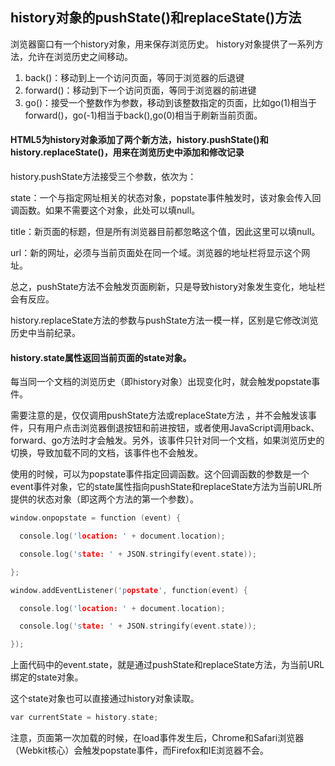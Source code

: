 ## history对象的pushState()和replaceState()方法
浏览器窗口有一个history对象，用来保存浏览历史。
history对象提供了一系列方法，允许在浏览历史之间移动。
1. back()：移动到上一个访问页面，等同于浏览器的后退键
2. forward()：移动到下一个访问页面，等同于浏览器的前进键
3. go()：接受一个整数作为参数，移动到该整数指定的页面，比如go(1)相当于forward()，go(-1)相当于back(),go(0)相当于刷新当前页面。  
#### HTML5为history对象添加了两个新方法，history.pushState()和history.replaceState()，用来在浏览历史中添加和修改记录
history.pushState方法接受三个参数，依次为： 

state：一个与指定网址相关的状态对象，popstate事件触发时，该对象会传入回调函数。如果不需要这个对象，此处可以填null。  

title：新页面的标题，但是所有浏览器目前都忽略这个值，因此这里可以填null。

url：新的网址，必须与当前页面处在同一个域。浏览器的地址栏将显示这个网址。

总之，pushState方法不会触发页面刷新，只是导致history对象发生变化，地址栏会有反应。

history.replaceState方法的参数与pushState方法一模一样，区别是它修改浏览历史中当前纪录。 

#### history.state属性返回当前页面的state对象。

每当同一个文档的浏览历史（即history对象）出现变化时，就会触发popstate事件。

需要注意的是，仅仅调用pushState方法或replaceState方法 ，并不会触发该事件，只有用户点击浏览器倒退按钮和前进按钮，或者使用JavaScript调用back、forward、go方法时才会触发。另外，该事件只针对同一个文档，如果浏览历史的切换，导致加载不同的文档，该事件也不会触发。

使用的时候，可以为popstate事件指定回调函数。这个回调函数的参数是一个event事件对象，它的state属性指向pushState和replaceState方法为当前URL所提供的状态对象（即这两个方法的第一个参数）。
```c
window.onpopstate = function (event) {

  console.log('location: ' + document.location);

  console.log('state: ' + JSON.stringify(event.state));

};

window.addEventListener('popstate', function(event) {

  console.log('location: ' + document.location);

  console.log('state: ' + JSON.stringify(event.state));

});
```

上面代码中的event.state，就是通过pushState和replaceState方法，为当前URL绑定的state对象。

这个state对象也可以直接通过history对象读取。


```c 
var currentState = history.state;
```
注意，页面第一次加载的时候，在load事件发生后，Chrome和Safari浏览器（Webkit核心）会触发popstate事件，而Firefox和IE浏览器不会。
